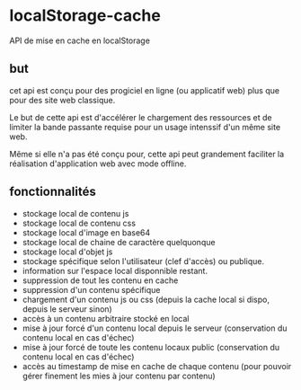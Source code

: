 localStorage-cache
==================

API de mise en cache en localStorage

## but

cet api est conçu pour des progiciel en ligne (ou applicatif web) plus que pour des site web classique.

Le but de cette api est d'accélérer le chargement des ressources et de limiter la bande passante requise pour un usage intenssif d'un même site web.

Même si elle n'a pas été conçu pour, cette api peut grandement faciliter la réalisation d'application web avec mode offline.

## fonctionnalités

- stockage local de contenu js
- stockage local de contenu css
- stockage local d'image en base64
- stockage local de chaine de caractère quelquonque
- stockage local d'objet js
- stockage spécifique selon l'utilisateur (clef d'accès) ou publique.
- information sur l'espace local disponnible restant.
- suppression de tout les contenu en cache
- suppression d'un contenu spécifique
- chargement d'un contenu js ou css (depuis la cache local si dispo, depuis le serveur sinon)
- accès à un contenu arbitraire stocké en local
- mise à jour forcé d'un contenu local depuis le serveur (conservation du contenu local en cas d'échec)
- mise à jour forcé de toute les contenu locaux public (conservation du contenu local en cas d'échec)
- accès au timestamp de mise en cache de chaque contenu (pour pouvoir gérer finement les mies à jour contenu par contenu)
